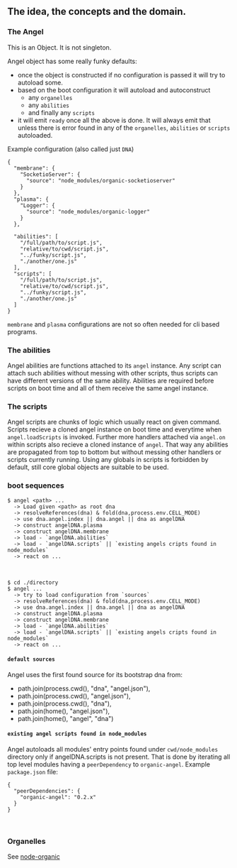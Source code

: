 ## The idea, the concepts and the domain.

### The Angel

This is an Object. It is not singleton.

Angel object has some really funky defaults:

* once the object is constructed if no configuration is passed it will try to autoload some.
* based on the boot configuration it will autoload and autoconstruct 
  * any `organelles`
  * any `abilities` 
  * and finally any `scripts`
* it will emit `ready` once all the above is done. It will always emit that unless there is 
error found in any of the `organelles`, `abilities` or `scripts` autoloaded.

Example configuration (also called just `DNA`)

    {
      "membrane": {
        "SocketioServer": {
          "source": "node_modules/organic-socketioserver"
        }
      },
      "plasma": {
        "Logger": {
          "source": "node_modules/organic-logger"
        }
      },
      
      "abilities": [
        "/full/path/to/script.js",
        "relative/to/cwd/script.js",
        "../funky/script.js",
        "./another/one.js"
      ],
      "scripts": [
        "/full/path/to/script.js",
        "relative/to/cwd/script.js",
        "../funky/script.js",
        "./another/one.js"
      ]
    }

`membrane` and `plasma` configurations are not so often needed for cli based programs.

### The abilities

Angel abilities are functions attached to its `angel` instance. Any script can attach such
abilities without messing with other scripts, thus scripts can have different versions of the same ability. Abilities are required before scripts on boot time and all of them receive the same angel instance. 

### The scripts

Angel scripts are chunks of logic which usually react on given command.
Scripts recieve a cloned angel instance on boot time and everytime when `angel.loadScripts` is invoked. Further more handlers attached via `angel.on` within scripts also recieve a cloned instance of `angel`. That way any abilities are propagated from top to bottom but without messing 
other handlers or scripts currently running. Using any globals in scripts is forbidden by default, still core global objects are suitable to be used.

### boot sequences

    $ angel <path> ...
      -> Load given <path> as root dna
      -> resolveReferences(dna) & fold(dna,process.env.CELL_MODE)
      -> use dna.angel.index || dna.angel || dna as angelDNA
      -> construct angelDNA.plasma
      -> construct angelDNA.membrane
      -> load - `angelDNA.abilities`
      -> load - `angelDNA.scripts` || `existing angels cripts found in node_modules`
      -> react on ...
<br />

    $ cd ./directory
    $ angel ...
      -> try to load configuration from `sources`
      -> resolveReferences(dna) & fold(dna,process.env.CELL_MODE)
      -> use dna.angel.index || dna.angel || dna as angelDNA
      -> construct angelDNA.plasma
      -> construct angelDNA.membrane
      -> load - `angelDNA.abilities`
      -> load - `angelDNA.scripts` || `existing angels cripts found in node_modules`
      -> react on ...

#### `default sources`

Angel uses the first found source for its bootstrap dna from:

  * path.join(process.cwd(), "dna", "angel.json"),
  * path.join(process.cwd(), "angel.json"), 
  * path.join(process.cwd(), "dna"),
  * path.join(home(), "angel.json"),
  * path.join(home(), "angel", "dna")

#### `existing angel scripts found in node_modules`

Angel autoloads all modules' entry points found under `cwd/node_modules` directory only if angelDNA.scripts is not present. That is done by iterating all top level modules having a `peerDependency` to `organic-angel`. Example `package.json` file:

    {
      "peerDependencies": {
        "organic-angel": "0.2.x"
      }
    }
  
<br />

### Organelles

See [node-organic](https://github.com/VarnaLab/node-organic/tree/master/docs#organelles)
